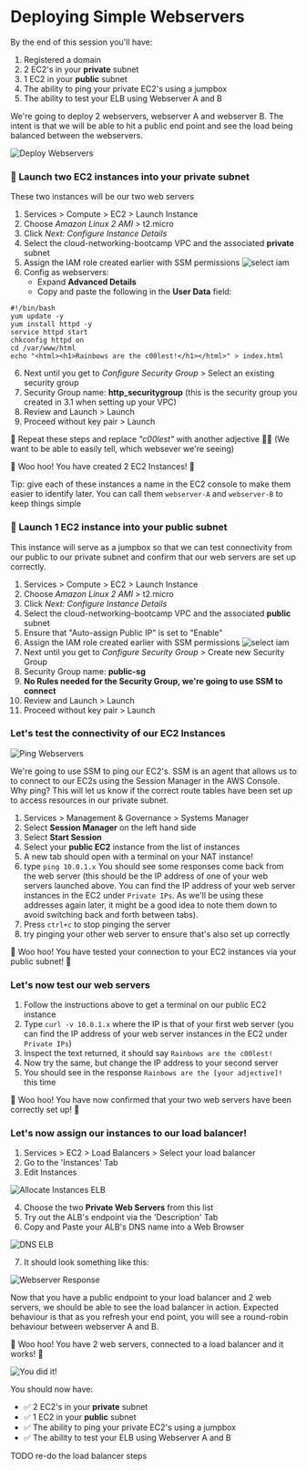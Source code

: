 # Deploying Simple Webservers

By the end of this session you'll have:
1. Registered a domain
  1. 2 EC2's in your __private__ subnet
  2. 1 EC2 in your __public__ subnet
  3. The ability to ping your private EC2's using a jumpbox
  4. The ability to test your ELB using Webserver A and B


We're going to deploy 2 webservers, webserver A and webserver B. The intent is that we will be able to hit a public end point and see the load being balanced between the webservers.

![Deploy Webservers](images/deploy_webservers.png)


### 🚀 Launch two EC2 instances into your private subnet
These two instances will be our two web servers

1. Services > Compute > EC2 > Launch Instance
2. Choose *Amazon Linux 2 AMI* > t2.micro
3. Click *Next: Configure Instance Details*
4. Select the cloud-networking-bootcamp VPC and the associated __private__ subnet
5. Assign the IAM role created earlier with SSM permissions
   ![select iam](images/3.2.6-select-iam.png)
6. Config as webservers:
    - Expand __Advanced Details__
    - Copy and paste the following in the __User Data__ field:
```
#!/bin/bash
yum update -y
yum install httpd -y
service httpd start
chkconfig httpd on
cd /var/www/html
echo "<html><h1>Rainbows are the c00lest!</h1></html>" > index.html
```
6. Next until you get to *Configure Security Group* > Select an existing security group
7. Security Group name: __http_securitygroup__ (this is the security group you created in 3.1 when setting up your VPC)
8.  Review and Launch > Launch
9.  Proceed without key pair > Launch

🔁 Repeat these steps and replace *"c00lest"* with another adjective 👍🏽 (We want to be able to easily tell, which websever we're seeing)

🌈 Woo hoo! You have created 2 EC2 Instances! 🌈

Tip: give each of these instances a name in the EC2 console to make them easier to identify later. You can call them `webserver-A` and `webserver-B` to keep things simple

### 🚀 Launch 1 EC2 instance into your public subnet
This instance will serve as a jumpbox so that we can test connectivity from our public to our private subnet and confirm that our web servers are set up correctly.

1. Services > Compute > EC2 > Launch Instance
2. Choose *Amazon Linux 2 AMI* > t2.micro
3. Click *Next: Configure Instance Details*
4. Select the cloud-networking-bootcamp VPC and the associated __public__ subnet
5. Ensure that "Auto-assign Public IP" is set to "Enable"
6. Assign the IAM role created earlier with SSM permissions
![select iam](images/3.2.6-select-iam.png)
1. Next until you get to *Configure Security Group* > Create new Security Group
2. Security Group name: __public-sg__
3. __No Rules needed for the Security Group, we're going to use SSM to connect__
4.  Review and Launch > Launch
5.  Proceed without key pair > Launch

### Let's test the connectivity of our EC2 Instances

![Ping Webservers](images/ping_webservers.png)

We're going to use SSM to ping our EC2's. SSM is an agent that allows us to to connect to our EC2s using the Session Manager in the AWS Console.
Why ping? This will let us know if the correct route tables have been set up to access resources in our private subnet.

1. Services > Management & Governance > Systems Manager
2. Select __Session Manager__ on the left hand side
3. Select __Start Session__
4. Select your __public EC2__ instance from the list of instances
5. A new tab should open with a terminal on your NAT instance!
6. type `ping 10.0.1.x` You should see some responses come back from the web server (this should be the IP address of one of your web servers launched above. You can find the IP address of your web server instances in the EC2 under `Private IPs`. As we'll be using these addresses again later, it might be a good idea to note them down to avoid switching back and forth between tabs). 
7. Press `ctrl+c` to stop pinging the server
8. try pinging your other web server to ensure that's also set up correctly

🌈 Woo hoo! You have tested your connection to your EC2 instances via your public subnet! 🌈

### Let's now test our web servers
1. Follow the instructions above to get a terminal on our public EC2 instance
2. Type `curl -v 10.0.1.x` where the IP is that of your first web server (you can find the IP address of your web server instances in the EC2 under `Private IPs`)
3. Inspect the text returned, it should say `Rainbows are the c00lest!`
4. Now try the same, but change the IP address to your second server
5. You should see in the response `Rainbows are the [your adjective]!` this time
   
🌈 Woo hoo! You have now confirmed that your two web servers have been correctly set up! 🌈


### Let's now assign our instances to our load balancer!

1. Services > EC2 > Load Balancers > Select your load balancer
2. Go to the 'Instances' Tab
3. Edit Instances

![Allocate Instances ELB](images/allocate_instances_elb.png)

4. Choose the two __Private Web Servers__ from this list
5. Try out the ALB's endpoint via the 'Description' Tab
6. Copy and Paste your ALB's DNS name into a Web Browser

![DNS ELB](images/elb_dns_name.png)

7. It should look something like this:

![Webserver Response](images/webserver_response.png)


Now that you have a public endpoint to your load balancer and 2 web servers, we should be able to see the load balancer in action.
Expected behaviour is that as you refresh your end point, you will see a round-robin behaviour between webserver A and B.

🌈 Woo hoo! You have 2 web servers, connected to a load balancer and it works! 🌈

![You did it!](images/final_vpc_image.png)


You should now have:
  - ✅ 2 EC2's in your __private__ subnet
  - ✅ 1 EC2 in your __public__ subnet
  - ✅ The ability to ping your private EC2's using a jumpbox
  - ✅ The ability to test your ELB using Webserver A and B

TODO
re-do the load balancer steps